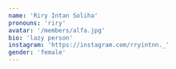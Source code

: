 ```yaml
---
name: 'Riry Intan Soliha'
pronouns: 'riry'
avatar: '/members/alfa.jpg'
bio: 'lazy person'
instagram: 'https://instagram.com/rryintnn._'
gender: 'female'
---
```

